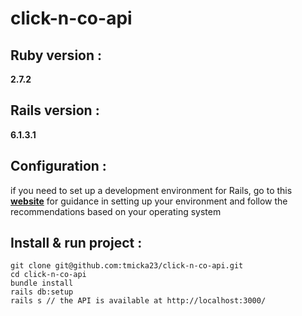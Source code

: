 # click-n-co-api

## Ruby version :

**2.7.2**

## Rails version :

**6.1.3.1**

## Configuration :

if you need to set up a development environment for Rails, go to this **[website](https://gorails.com/setup/)** for guidance in setting up your environment and follow the recommendations based on your operating system

## Install & run project :

```shell
git clone git@github.com:tmicka23/click-n-co-api.git
cd click-n-co-api
bundle install
rails db:setup
rails s // the API is available at http://localhost:3000/
```
